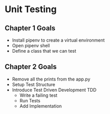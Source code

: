 # Unit Testing

## Chapter 1 Goals

* Install pipenv to create a virtual environment
* Open pipenv shell
* Define a class that we can test

## Chapter 2 Goals
* Remove all the prints from the app.py
* Setup Test Structure
* Introduce Test Driven Development TDD
  * Write a failing test
  * Run Tests
  * Add Implementation 
